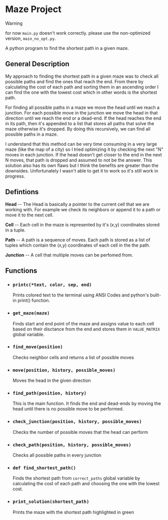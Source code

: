 # Maze Project

> [!WARNING]
> for now `main.py` doesn't work correctly. please use the non-optimized version, `main_no_opt.py`.

A python program to find the shortest path in a given maze.

## General Description

My approach to finding the shortest path in a given maze was to check all possible paths and find the ones that reach the end. From there by calculating the cost of each path and sorting them in an ascending order I can find the one with the lowest cost which in other words is the shortest path.

For finding all possible paths in a maze we move the head until we reach a junction. For each possible move in the junction we move the head in that direction until we reach the end or a dead-end. If the head reaches the end in its path, then it's appended to a list that stores all paths that solve the maze otherwise it's dropped. By doing this recursively, we can find all possible paths in a maze.

I understand that this method can be very time consuming in a very large maze (like the map of a city) so I tried optimizing it by checking the next "N" moves in each junction. If the head doesn't get closer to the end in the next N moves, that path is dropped and assumed to not be the answer. This solution also has its own flaws but I think the benefits are greater than the downsides. Unfortunately I wasn't able to get it to work so it's still work in progress.

## Defintions

**Head** -- The Head is basically a pointer to the current cell that we are working with. For example we check its neighbors or append it to a path or move it to the next cell.

**Cell** -- Each cell in the maze is represented by it's (x,y) coordinates stored in a tuple.

**Path** -- A path is a sequence of moves. Each path is stored as a list of tuples which contain the (x,y) coordinates of each cell in the the path.

**Junction** -- A cell that multiple moves can be perfomed from.

## Functions

- ### `printc(*text, color, sep, end)`

  Prints colored text to the terminal using ANSI Codes and python's built-in print() function.

- ### `get_maze(maze)`

  Finds start and end point of the maze and assigns value to each cell based on their disctance from the end and stores them in `VALUE_MATRIX` global variable.

- ### `find_move(position)`

  Checks neighbor cells and returns a list of possible moves

- ### `move(position, history, possible_moves)`

  Moves the head in the given direction

- ### `find_path(position, history)`

  This is the main function. It finds the end and dead-ends by moving the head until there is no possible move to be performed.

- ### `check_junction(position, history, possible_moves)`

  Checks the number of possible moves that the head can perform

- ### `check_path(position, history, possible_moves)`

  Checks all possible paths in every junction

- ### `def find_shortest_path()`

  Finds the shortest path from `correct_paths` global variable by calculating the cost of each path and choosing the one with the lowest cost.

- ### `print_solution(shortest_path)`

  Prints the maze with the shortest path highlighted in green
